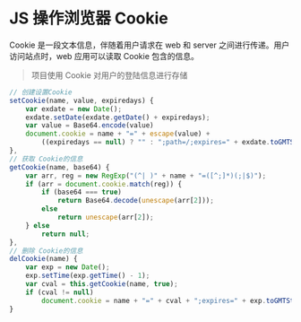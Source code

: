 # JS 操作浏览器 Cookie

Cookie 是一段文本信息，伴随着用户请求在 web 和 server 之间进行传递。用户访问站点时，web 应用可以读取 Cookie 包含的信息。

> 项目使用 Cookie 对用户的登陆信息进行存储

```javascript
// 创建设置Cookie
setCookie(name, value, expiredays) {
	var exdate = new Date();
	exdate.setDate(exdate.getDate() + expiredays);
	var value = Base64.encode(value)
	document.cookie = name + "=" + escape(value) +
        ((expiredays == null) ? "" : ";path=/;expires=" + exdate.toGMTStrin())
},
// 获取 Cookie的信息
getCookie(name, base64) {
	var arr, reg = new RegExp("(^| )" + name + "=([^;]*)(;|$)");
	if (arr = document.cookie.match(reg)) {
		if (base64 === true)
			return Base64.decode(unescape(arr[2]));
		else
			return unescape(arr[2]);
	} else
		return null;
},
// 删除 Cookie的信息
delCookie(name) {
	var exp = new Date();
	exp.setTime(exp.getTime() - 1);
	var cval = this.getCookie(name, true);
	if (cval != null)
		document.cookie = name + "=" + cval + ";expires=" + exp.toGMTString();
}
```
